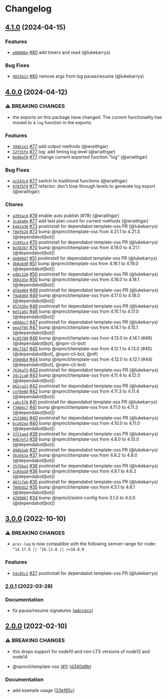 # Changelog

## [4.1.0](https://github.com/npm/proc-log/compare/v4.0.0...v4.1.0) (2024-04-15)

### Features

* [`e00086e`](https://github.com/npm/proc-log/commit/e00086ea425a9cb6a849e3853bd3ae79910b3d44) [#80](https://github.com/npm/proc-log/pull/80) add timers and read (@lukekarrys)

### Bug Fixes

* [`4832b21`](https://github.com/npm/proc-log/commit/4832b21f33513ceb0482ba1757594e9776cff408) [#80](https://github.com/npm/proc-log/pull/80) remove args from log pause/resume (@lukekarrys)

## [4.0.0](https://github.com/npm/proc-log/compare/v3.0.0...v4.0.0) (2024-04-12)

### ⚠️ BREAKING CHANGES

* the exports on this package have changed.  The current functionality has moved to a `log` function in the exports.

### Features

* [`39db1e1`](https://github.com/npm/proc-log/commit/39db1e10e0f10acab4bf02ded5c8b9e6598a6c70) [#77](https://github.com/npm/proc-log/pull/77) add output methods (@wraithgar)
* [`12f35fe`](https://github.com/npm/proc-log/commit/12f35fe4c95caab14966acece3e8fa06ed5e3613) [#77](https://github.com/npm/proc-log/pull/77) log: add timing log level (@wraithgar)
* [`8e90af0`](https://github.com/npm/proc-log/commit/8e90af02d49bed669f9b42d7a31d51d3849aaef1) [#77](https://github.com/npm/proc-log/pull/77) change current exported function "log" (@wraithgar)

### Bug Fixes

* [`ac543c4`](https://github.com/npm/proc-log/commit/ac543c4456443bfa6f044edcfbff2f214e04996b) [#77](https://github.com/npm/proc-log/pull/77) switch to traditional functions (@wraithgar)
* [`978fbf9`](https://github.com/npm/proc-log/commit/978fbf9fbe47a2ec71a61e0adfe61a17c14bce48) [#77](https://github.com/npm/proc-log/pull/77) refactor: don't loop through levels to generate log export (@wraithgar)

### Chores

* [`a393ac6`](https://github.com/npm/proc-log/commit/a393ac604a160c60b677daf2f12658abd25c5f65) [#78](https://github.com/npm/proc-log/pull/78) enable auto publish (#78) (@wraithgar)
* [`3caba0e`](https://github.com/npm/proc-log/commit/3caba0e5209359104e4ae386eb3092bf0a1361be) [#77](https://github.com/npm/proc-log/pull/77) add test plan count for current methods (@wraithgar)
* [`6442a36`](https://github.com/npm/proc-log/commit/6442a3672143060f20cb015808019adbc4378c9f) [#73](https://github.com/npm/proc-log/pull/73) postinstall for dependabot template-oss PR (@lukekarrys)
* [`f8df624`](https://github.com/npm/proc-log/commit/f8df6247c56daf90fe6a9f9042f610cc97662a24) [#73](https://github.com/npm/proc-log/pull/73) bump @npmcli/template-oss from 4.21.1 to 4.21.3 (@dependabot[bot])
* [`31491ca`](https://github.com/npm/proc-log/commit/31491cacfc995dc2811a03ed8718d91520ded2d0) [#70](https://github.com/npm/proc-log/pull/70) postinstall for dependabot template-oss PR (@lukekarrys)
* [`be382b7`](https://github.com/npm/proc-log/commit/be382b7a6eea91f2f59dda5a40f48ac5bf296561) [#70](https://github.com/npm/proc-log/pull/70) bump @npmcli/template-oss from 4.19.0 to 4.21.1 (@dependabot[bot])
* [`de668d7`](https://github.com/npm/proc-log/commit/de668d7d9efdc09c5909c3deb8b7f9b3c7bbb73b) [#51](https://github.com/npm/proc-log/pull/51) postinstall for dependabot template-oss PR (@lukekarrys)
* [`4b8abd0`](https://github.com/npm/proc-log/commit/4b8abd062c223d39842ca1a979341e707847ba39) [#51](https://github.com/npm/proc-log/pull/51) bump @npmcli/template-oss from 4.18.1 to 4.19.0 (@dependabot[bot])
* [`ed8c220`](https://github.com/npm/proc-log/commit/ed8c220a93331069a9d3b5d7e8b1e5d186b54304) [#50](https://github.com/npm/proc-log/pull/50) postinstall for dependabot template-oss PR (@lukekarrys)
* [`36b1d1e`](https://github.com/npm/proc-log/commit/36b1d1ef1be51f7996e0ed0f5645e627d994c14b) [#50](https://github.com/npm/proc-log/pull/50) bump @npmcli/template-oss from 4.18.0 to 4.18.1 (@dependabot[bot])
* [`dfda484`](https://github.com/npm/proc-log/commit/dfda484f3f3f18ddc2e7c0e244d3ab5d2a095f21) [#49](https://github.com/npm/proc-log/pull/49) postinstall for dependabot template-oss PR (@lukekarrys)
* [`f9a8d6d`](https://github.com/npm/proc-log/commit/f9a8d6d954ba383f3a64d291c635b5445ea4bbff) [#49](https://github.com/npm/proc-log/pull/49) bump @npmcli/template-oss from 4.17.0 to 4.18.0 (@dependabot[bot])
* [`857d35e`](https://github.com/npm/proc-log/commit/857d35e1f1023f3ac252743827da42621ce5c30e) [#48](https://github.com/npm/proc-log/pull/48) postinstall for dependabot template-oss PR (@lukekarrys)
* [`6e51a61`](https://github.com/npm/proc-log/commit/6e51a614ed41fd5b50926c0e427282ff65c31acd) [#48](https://github.com/npm/proc-log/pull/48) bump @npmcli/template-oss from 4.15.1 to 4.17.0 (@dependabot[bot])
* [`e668ec7`](https://github.com/npm/proc-log/commit/e668ec7214698b8ce3b2c7c246ea0decafc46a30) [#47](https://github.com/npm/proc-log/pull/47) postinstall for dependabot template-oss PR (@lukekarrys)
* [`eea3f85`](https://github.com/npm/proc-log/commit/eea3f85f3c4c6dc0f39d591d5545b5e982d8812c) [#47](https://github.com/npm/proc-log/pull/47) bump @npmcli/template-oss from 4.14.1 to 4.15.1 (@dependabot[bot])
* [`bc05709`](https://github.com/npm/proc-log/commit/bc05709f98f5f49fd4fa8e16a48ba37da6651157) [#46](https://github.com/npm/proc-log/pull/46) bump @npmcli/template-oss from 4.13.0 to 4.14.1 (#46) (@dependabot[bot], @npm-cli-bot)
* [`98c7267`](https://github.com/npm/proc-log/commit/98c72673600345b4846a4152a316c47e5da10ea2) [#45](https://github.com/npm/proc-log/pull/45) bump @npmcli/template-oss from 4.12.1 to 4.13.0 (#45) (@dependabot[bot], @npm-cli-bot, @nlf)
* [`3500db4`](https://github.com/npm/proc-log/commit/3500db4720fb737430e4dc607a348d457bfaf513) [#44](https://github.com/npm/proc-log/pull/44) bump @npmcli/template-oss from 4.12.0 to 4.12.1 (#44) (@dependabot[bot], @npm-cli-bot)
* [`7636af5`](https://github.com/npm/proc-log/commit/7636af52b117d8083f4d97e4b90ce532c8de1b63) [#43](https://github.com/npm/proc-log/pull/43) postinstall for dependabot template-oss PR (@lukekarrys)
* [`3dc1ca0`](https://github.com/npm/proc-log/commit/3dc1ca0ad5ea12a989be95aad319cde36b4d95f9) [#43](https://github.com/npm/proc-log/pull/43) bump @npmcli/template-oss from 4.11.4 to 4.12.0 (@dependabot[bot])
* [`b62ca21`](https://github.com/npm/proc-log/commit/b62ca21b75b6e878e3f95ccd8e2b84d7ebf38a3f) [#42](https://github.com/npm/proc-log/pull/42) postinstall for dependabot template-oss PR (@lukekarrys)
* [`cef0e0d`](https://github.com/npm/proc-log/commit/cef0e0d8a27e6879ef7d41fc5644ef520c7b92fd) [#42](https://github.com/npm/proc-log/pull/42) bump @npmcli/template-oss from 4.11.3 to 4.11.4 (@dependabot[bot])
* [`cabc576`](https://github.com/npm/proc-log/commit/cabc576873b8081e6440ba6a49406828d5a8b53a) [#41](https://github.com/npm/proc-log/pull/41) postinstall for dependabot template-oss PR (@lukekarrys)
* [`f34b6c7`](https://github.com/npm/proc-log/commit/f34b6c7d0535db65782e3fa993522a1f5df6622e) [#41](https://github.com/npm/proc-log/pull/41) bump @npmcli/template-oss from 4.11.0 to 4.11.3 (@dependabot[bot])
* [`2533092`](https://github.com/npm/proc-log/commit/2533092409fd9a05165aa67a429f20e02a4eb092) [#40](https://github.com/npm/proc-log/pull/40) postinstall for dependabot template-oss PR (@lukekarrys)
* [`bca92ea`](https://github.com/npm/proc-log/commit/bca92eac1f7dcf6a194df132471df7eb60f69ac8) [#40](https://github.com/npm/proc-log/pull/40) bump @npmcli/template-oss from 4.10.0 to 4.11.0 (@dependabot[bot])
* [`3721aed`](https://github.com/npm/proc-log/commit/3721aedec49426d70fff5465425c4a968f790512) [#39](https://github.com/npm/proc-log/pull/39) postinstall for dependabot template-oss PR (@lukekarrys)
* [`94b7ef3`](https://github.com/npm/proc-log/commit/94b7ef3eb362dbd7855737567814e20eaabe507c) [#39](https://github.com/npm/proc-log/pull/39) bump @npmcli/template-oss from 4.8.0 to 4.10.0 (@dependabot[bot])
* [`d4db1ab`](https://github.com/npm/proc-log/commit/d4db1abaddb1754ffc4220f68444388b9c88d7a6) [#37](https://github.com/npm/proc-log/pull/37) postinstall for dependabot template-oss PR (@lukekarrys)
* [`5b16b3a`](https://github.com/npm/proc-log/commit/5b16b3a145b1f238387363e3e87b332ed457673a) [#37](https://github.com/npm/proc-log/pull/37) bump @npmcli/template-oss from 4.6.2 to 4.8.0 (@dependabot[bot])
* [`35fbba3`](https://github.com/npm/proc-log/commit/35fbba37a1aeb96b99737eda9f0ff9f5af192df7) [#36](https://github.com/npm/proc-log/pull/36) postinstall for dependabot template-oss PR (@lukekarrys)
* [`1c0da10`](https://github.com/npm/proc-log/commit/1c0da10c5ec740c6d40fb310f60e91f084827e05) [#36](https://github.com/npm/proc-log/pull/36) bump @npmcli/template-oss from 4.6.1 to 4.6.2 (@dependabot[bot])
* [`487cfeb`](https://github.com/npm/proc-log/commit/487cfeb5ea1780212beacde6ad9505b10f92c432) [#35](https://github.com/npm/proc-log/pull/35) postinstall for dependabot template-oss PR (@lukekarrys)
* [`70dbd12`](https://github.com/npm/proc-log/commit/70dbd124444825c81c897987e3a6c6550225da64) [#35](https://github.com/npm/proc-log/pull/35) bump @npmcli/template-oss from 4.5.1 to 4.6.1 (@dependabot[bot])
* [`d299887`](https://github.com/npm/proc-log/commit/d299887e3d0355ae50fa1e72671c179dbf2efc46) [#34](https://github.com/npm/proc-log/pull/34) bump @npmcli/eslint-config from 3.1.0 to 4.0.0 (@dependabot[bot])

## [3.0.0](https://github.com/npm/proc-log/compare/v2.0.1...v3.0.0) (2022-10-10)

### ⚠️ BREAKING CHANGES

* `proc-log` is now compatible with the following semver range for node: `^14.17.0 || ^16.13.0 || >=18.0.0`

### Features

* [`54c85c1`](https://github.com/npm/proc-log/commit/54c85c1d4c0ed59c48d6765b15e8918e2eaf8c3a) [#27](https://github.com/npm/proc-log/pull/27) postinstall for dependabot template-oss PR (@lukekarrys)

### [2.0.1](https://github.com/npm/proc-log/compare/v2.0.0...v2.0.1) (2022-03-28)


### Documentation

* fix pause/resume signatures ([adccecc](https://github.com/npm/proc-log/commit/adccecc2bf5e77427e3fefe826a8e5a1a57640d7))

## [2.0.0](https://www.github.com/npm/proc-log/compare/v1.0.0...v2.0.0) (2022-02-10)


### ⚠ BREAKING CHANGES

* this drops support for node10 and non-LTS versions of node12 and node14

* @npmcli/template-oss ([#1](https://www.github.com/npm/proc-log/issues/1)) ([d340d8b](https://www.github.com/npm/proc-log/commit/d340d8b90c5612223d456a6d33d36ed83ab1ba41))


### Documentation

* add example usage ([33ef65c](https://www.github.com/npm/proc-log/commit/33ef65c4dc3cdba2a2555ec1c32f6bd5d281ff6a))
